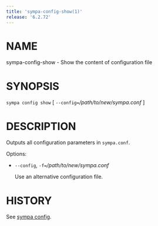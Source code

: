 ```yaml
---
title: 'sympa-config-show(1)'
release: '6.2.72'
---
```


# NAME

sympa-config-show - Show the content of configuration file

# SYNOPSIS

`sympa config show` \[ `--config=`_/path/to/new/sympa.conf_ \]

# DESCRIPTION

Outputs all configuration parameters in `sympa.conf`.

Options:

- `--config`, `-f=`_/path/to/new/sympa.conf_

    Use an alternative configuration file.

# HISTORY

See [sympa config](./sympa-config.1.md).
